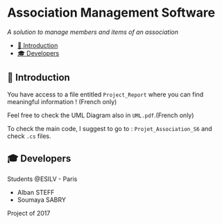 # Association Management Software

*A solution to manage members and items of an association*

- [📍 Introduction](#-introduction)
- [🎓 Developers](#-Developers)

## 📍 Introduction

You have access to a file entitled `Project_Report` where you can find meaningful information ! (French only)

Feel free to check the UML Diagram also in `UML.pdf`.(French only)

To check the main code, I suggest to go to : `Projet_Association_S6` and check `.cs` files.

## 🎓 Developers
Students @ESILV - Paris
* Alban STEFF
* Soumaya SABRY

Project of 2017
